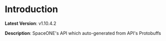 # Introduction

**Latest Version**: v1.10.4.2


**Description**: SpaceONE's API which auto-generated from API's Protobuffs


